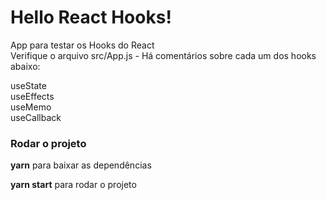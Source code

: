 # Hello React Hooks!

App para testar os Hooks do React <br/>
Verifique o arquivo src/App.js - Há comentários sobre cada um dos hooks abaixo: <br/>

useState <br/>
useEffects <br/>
useMemo <br/>
useCallback <br/>


### Rodar o projeto

**yarn** para baixar as dependências

**yarn start** para rodar o projeto

